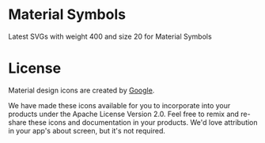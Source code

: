 # Material Symbols
Latest SVGs with weight 400 and size 20 for Material Symbols

# License
Material design icons are created by [Google](https://github.com/google/material-design-icons).

We have made these icons available for you to incorporate into your products under the Apache License Version 2.0. Feel free to remix and re-share these icons and documentation in your products. We'd love attribution in your app's about screen, but it's not required.
